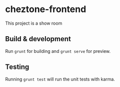 # cheztone-frontend

This project is a show room

## Build & development

Run `grunt` for building and `grunt serve` for preview.

## Testing

Running `grunt test` will run the unit tests with karma.
